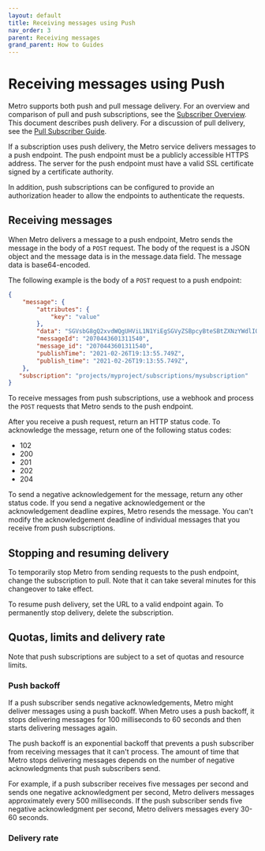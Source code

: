 ```yaml
---
layout: default
title: Receiving messages using Push
nav_order: 3
parent: Receiving messages
grand_parent: How to Guides
---
```


# Receiving messages using Push

Metro supports both push and pull message delivery. For an overview and comparison of pull and push subscriptions, see the [Subscriber Overview](overview.md). This document describes push delivery. For a discussion of pull delivery, see the [Pull Subscriber Guide](pull.md).

If a subscription uses push delivery, the Metro service delivers messages to a push endpoint. The push endpoint must be a publicly accessible HTTPS address. The server for the push endpoint must have a valid SSL certificate signed by a certificate authority.

In addition, push subscriptions can be configured to provide an authorization header to allow the endpoints to authenticate the requests.

## Receiving messages
When Metro delivers a message to a push endpoint, Metro sends the message in the body of a `POST` request. The body of the request is a JSON object and the message data is in the message.data field. The message data is base64-encoded.

The following example is the body of a `POST` request to a push endpoint:

```json
{
    "message": {
        "attributes": {
            "key": "value"
        },
        "data": "SGVsbG8gQ2xvdWQgUHViL1N1YiEgSGVyZSBpcyBteSBtZXNzYWdlIQ==",
        "messageId": "2070443601311540",
        "message_id": "2070443601311540",
        "publishTime": "2021-02-26T19:13:55.749Z",
        "publish_time": "2021-02-26T19:13:55.749Z",
    },
   "subscription": "projects/myproject/subscriptions/mysubscription"
}
```

To receive messages from push subscriptions, use a webhook and process the `POST` requests that Metro sends to the push endpoint.

After you receive a push request, return an HTTP status code. To acknowledge the message, return one of the following status codes:

* 102
* 200
* 201
* 202
* 204

To send a negative acknowledgement for the message, return any other status code. If you send a negative acknowledgement or the acknowledgement deadline expires, Metro resends the message. You can't modify the acknowledgement deadline of individual messages that you receive from push subscriptions.

## Stopping and resuming delivery

To temporarily stop Metro from sending requests to the push endpoint, change the subscription to pull. Note that it can take several minutes for this changeover to take effect.

To resume push delivery, set the URL to a valid endpoint again. To permanently stop delivery, delete the subscription.

## Quotas, limits and delivery rate
Note that push subscriptions are subject to a set of quotas and resource limits.

### Push backoff
If a push subscriber sends negative acknowledgements, Metro might deliver messages using a push backoff. When Metro uses a push backoff, it stops delivering messages for 100 milliseconds to 60 seconds and then starts delivering messages again.

The push backoff is an exponential backoff that prevents a push subscriber from receiving messages that it can't process. The amount of time that Metro stops delivering messages depends on the number of negative acknowledgments that push subscribers send.

For example, if a push subscriber receives five messages per second and sends one negative acknowledgment per second, Metro delivers messages approximately every 500 milliseconds. If the push subscriber sends five negative acknowledgment per second, Metro delivers messages every 30-60 seconds.

### Delivery rate
